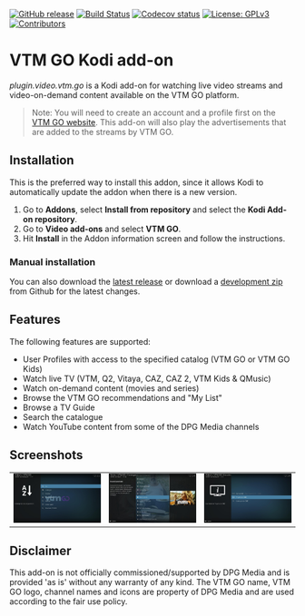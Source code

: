 [![GitHub release](https://img.shields.io/github/release/add-ons/plugin.video.vtm.go.svg)](https://github.com/add-ons/plugin.video.vtm.go/releases)
[![Build Status](https://img.shields.io/github/workflow/status/add-ons/plugin.video.vtm.go/CI/master)](https://github.com/add-ons/plugin.video.vtm.go/actions?query=branch%3Amaster)
[![Codecov status](https://img.shields.io/codecov/c/github/add-ons/plugin.video.vtm.go/master)](https://codecov.io/gh/add-ons/plugin.video.vtm.go/branch/master)
[![License: GPLv3](https://img.shields.io/badge/License-GPLv3-yellow.svg)](https://opensource.org/licenses/GPL-3.0)
[![Contributors](https://img.shields.io/github/contributors/add-ons/plugin.video.vtm.go.svg)](https://github.com/add-ons/plugin.video.vtm.go/graphs/contributors)

# VTM GO Kodi add-on

*plugin.video.vtm.go* is a Kodi add-on for watching live video streams and video-on-demand content available on the VTM GO platform. 

> Note: You will need to create an account and a profile first on the [VTM GO website](https://vtm.be/vtmgo). This add-on will also play the advertisements that are added to the streams by VTM GO.

## Installation

This is the preferred way to install this addon, since it allows Kodi to automatically update the addon when there is a new version.

1. Go to **Addons**, select **Install from repository** and select the **Kodi Add-on repository**.
1. Go to **Video add-ons** and select **VTM GO**.
1. Hit **Install** in the Addon information screen and follow the instructions.

### Manual installation

You can also download the [latest release](https://github.com/add-ons/plugin.video.vtm.go/releases) or download a [development zip](https://github.com/add-ons/plugin.video.vtm.go/archive/master.zip) from Github for the latest changes.

## Features

The following features are supported:
* User Profiles with access to the specified catalog (VTM GO or VTM GO Kids)
* Watch live TV (VTM, Q2, Vitaya, CAZ, CAZ 2, VTM Kids & QMusic)
* Watch on-demand content (movies and series)
* Browse the VTM GO recommendations and "My List"
* Browse a TV Guide
* Search the catalogue
* Watch YouTube content from some of the DPG Media channels

## Screenshots

<table>
  <tr>
    <td><img src="resources/screenshot01.jpg" width=270></td>
    <td><img src="resources/screenshot02.jpg" width=270></td>
    <td><img src="resources/screenshot03.jpg" width=270></td>
  </tr>
 </table>

## Disclaimer

This add-on is not officially commissioned/supported by DPG Media and is provided 'as is' without any warranty of any kind.
The VTM GO name, VTM GO logo, channel names and icons are property of DPG Media and are used according to the fair use policy.
